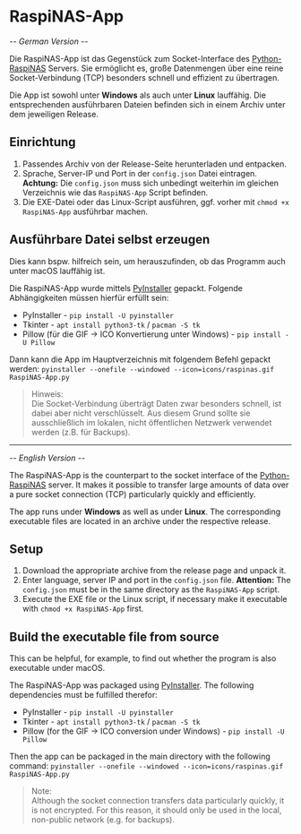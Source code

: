 # RaspiNAS-App

*-- German Version --*

Die RaspiNAS-App ist das Gegenstück zum Socket-Interface des [Python-RaspiNAS](https://github.com/nitrescov/Python-RaspiNAS) Servers. Sie ermöglicht es, große Datenmengen über eine reine Socket-Verbindung (TCP) besonders schnell und effizient zu übertragen.

Die App ist sowohl unter **Windows** als auch unter **Linux** lauffähig. Die entsprechenden ausführbaren Dateien befinden sich in einem Archiv unter dem jeweiligen Release.

## Einrichtung

1. Passendes Archiv von der Release-Seite herunterladen und entpacken.
2. Sprache, Server-IP und Port in der `config.json` Datei eintragen. **Achtung:** Die `config.json` muss sich unbedingt weiterhin im gleichen Verzeichnis wie das `RaspiNAS-App` Script befinden.
3. Die EXE-Datei oder das Linux-Script ausführen, ggf. vorher mit `chmod +x RaspiNAS-App` ausführbar machen.

## Ausführbare Datei selbst erzeugen

Dies kann bspw. hilfreich sein, um herauszufinden, ob das Programm auch unter macOS lauffähig ist.

Die RaspiNAS-App wurde mittels [PyInstaller](https://pyinstaller.org) gepackt. Folgende Abhängigkeiten müssen hierfür erfüllt sein:

* PyInstaller - `pip install -U pyinstaller`
* Tkinter - `apt install python3-tk` / `pacman -S tk`
* Pillow (für die GIF -> ICO Konvertierung unter Windows) - `pip install -U Pillow`

Dann kann die App im Hauptverzeichnis mit folgendem Befehl gepackt werden: `pyinstaller --onefile --windowed --icon=icons/raspinas.gif RaspiNAS-App.py`

> Hinweis:<br>
> Die Socket-Verbindung überträgt Daten zwar besonders schnell, ist dabei aber nicht verschlüsselt. Aus diesem Grund sollte sie ausschließlich im lokalen, nicht öffentlichen Netzwerk verwendet werden (z.B. für Backups).

---

*-- English Version --*

The RaspiNAS-App is the counterpart to the socket interface of the [Python-RaspiNAS](https://github.com/nitrescov/Python-RaspiNAS) server. It makes it possible to transfer large amounts of data over a pure socket connection (TCP) particularly quickly and efficiently.

The app runs under **Windows** as well as under **Linux**. The corresponding executable files are located in an archive under the respective release.

## Setup

1. Download the appropriate archive from the release page and unpack it.
2. Enter language, server IP and port in the `config.json` file. **Attention:** The `config.json` must be in the same directory as the `RaspiNAS-App` script.
3. Execute the EXE file or the Linux script, if necessary make it executable with `chmod +x RaspiNAS-App` first.

## Build the executable file from source

This can be helpful, for example, to find out whether the program is also executable under macOS.

The RaspiNAS-App was packaged using [PyInstaller](https://pyinstaller.org). The following dependencies must be fulfilled therefor:

* PyInstaller - `pip install -U pyinstaller`
* Tkinter - `apt install python3-tk` / `pacman -S tk`
* Pillow (for the GIF -> ICO conversion under Windows) - `pip install -U Pillow`

Then the app can be packaged in the main directory with the following command: `pyinstaller --onefile --windowed --icon=icons/raspinas.gif RaspiNAS-App.py`

> Note:<br>
> Although the socket connection transfers data particularly quickly, it is not encrypted. For this reason, it should only be used in the local, non-public network (e.g. for backups).
